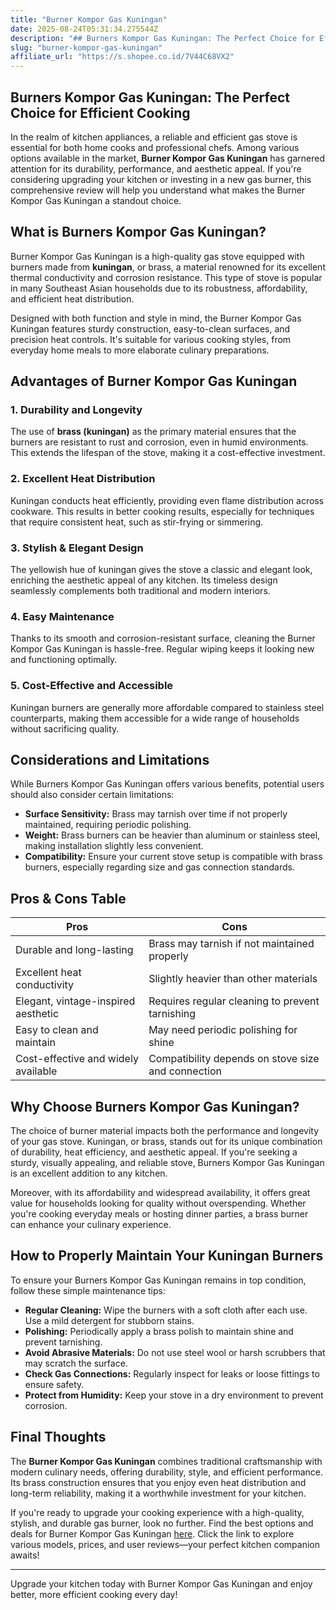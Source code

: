 ```yaml
---
title: "Burner Kompor Gas Kuningan"
date: 2025-08-24T05:31:34.275544Z
description: "## Burners Kompor Gas Kuningan: The Perfect Choice for Efficient Cooking..."
slug: "burner-kompor-gas-kuningan"
affiliate_url: "https://s.shopee.co.id/7V44C68VX2"
---
```

## Burners Kompor Gas Kuningan: The Perfect Choice for Efficient Cooking

In the realm of kitchen appliances, a reliable and efficient gas stove is essential for both home cooks and professional chefs. Among various options available in the market, **Burner Kompor Gas Kuningan** has garnered attention for its durability, performance, and aesthetic appeal. If you're considering upgrading your kitchen or investing in a new gas burner, this comprehensive review will help you understand what makes the Burner Kompor Gas Kuningan a standout choice.

## What is Burners Kompor Gas Kuningan?

Burner Kompor Gas Kuningan is a high-quality gas stove equipped with burners made from **kuningan**, or brass, a material renowned for its excellent thermal conductivity and corrosion resistance. This type of stove is popular in many Southeast Asian households due to its robustness, affordability, and efficient heat distribution.

Designed with both function and style in mind, the Burner Kompor Gas Kuningan features sturdy construction, easy-to-clean surfaces, and precision heat controls. It's suitable for various cooking styles, from everyday home meals to more elaborate culinary preparations.

## Advantages of Burner Kompor Gas Kuningan

### 1. Durability and Longevity
The use of **brass (kuningan)** as the primary material ensures that the burners are resistant to rust and corrosion, even in humid environments. This extends the lifespan of the stove, making it a cost-effective investment.

### 2. Excellent Heat Distribution
Kuningan conducts heat efficiently, providing even flame distribution across cookware. This results in better cooking results, especially for techniques that require consistent heat, such as stir-frying or simmering.

### 3. Stylish & Elegant Design
The yellowish hue of kuningan gives the stove a classic and elegant look, enriching the aesthetic appeal of any kitchen. Its timeless design seamlessly complements both traditional and modern interiors.

### 4. Easy Maintenance
Thanks to its smooth and corrosion-resistant surface, cleaning the Burner Kompor Gas Kuningan is hassle-free. Regular wiping keeps it looking new and functioning optimally.

### 5. Cost-Effective and Accessible
Kuningan burners are generally more affordable compared to stainless steel counterparts, making them accessible for a wide range of households without sacrificing quality.

## Considerations and Limitations

While Burners Kompor Gas Kuningan offers various benefits, potential users should also consider certain limitations:

- **Surface Sensitivity:** Brass may tarnish over time if not properly maintained, requiring periodic polishing.
- **Weight:** Brass burners can be heavier than aluminum or stainless steel, making installation slightly less convenient.
- **Compatibility:** Ensure your current stove setup is compatible with brass burners, especially regarding size and gas connection standards.

## Pros & Cons Table

| Pros                                              | Cons                                              |
|---------------------------------------------------|---------------------------------------------------|
| Durable and long-lasting                         | Brass may tarnish if not maintained properly   |
| Excellent heat conductivity                      | Slightly heavier than other materials           |
| Elegant, vintage-inspired aesthetic             | Requires regular cleaning to prevent tarnishing|
| Easy to clean and maintain                       | May need periodic polishing for shine         |
| Cost-effective and widely available             | Compatibility depends on stove size and connection |

## Why Choose Burners Kompor Gas Kuningan?

The choice of burner material impacts both the performance and longevity of your gas stove. Kuningan, or brass, stands out for its unique combination of durability, heat efficiency, and aesthetic appeal. If you're seeking a sturdy, visually appealing, and reliable stove, Burners Kompor Gas Kuningan is an excellent addition to any kitchen.

Moreover, with its affordability and widespread availability, it offers great value for households looking for quality without overspending. Whether you're cooking everyday meals or hosting dinner parties, a brass burner can enhance your culinary experience.

## How to Properly Maintain Your Kuningan Burners

To ensure your Burners Kompor Gas Kuningan remains in top condition, follow these simple maintenance tips:

- **Regular Cleaning:** Wipe the burners with a soft cloth after each use. Use a mild detergent for stubborn stains.
- **Polishing:** Periodically apply a brass polish to maintain shine and prevent tarnishing.
- **Avoid Abrasive Materials:** Do not use steel wool or harsh scrubbers that may scratch the surface.
- **Check Gas Connections:** Regularly inspect for leaks or loose fittings to ensure safety.
- **Protect from Humidity:** Keep your stove in a dry environment to prevent corrosion.

## Final Thoughts

The **Burner Kompor Gas Kuningan** combines traditional craftsmanship with modern culinary needs, offering durability, style, and efficient performance. Its brass construction ensures that you enjoy even heat distribution and long-term reliability, making it a worthwhile investment for your kitchen.

If you're ready to upgrade your cooking experience with a high-quality, stylish, and durable gas burner, look no further. Find the best options and deals for Burner Kompor Gas Kuningan [here](https://s.shopee.co.id/7V44C68VX2). Click the link to explore various models, prices, and user reviews—your perfect kitchen companion awaits!

---

Upgrade your kitchen today with Burner Kompor Gas Kuningan and enjoy better, more efficient cooking every day!
